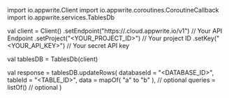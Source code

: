 import io.appwrite.Client
import io.appwrite.coroutines.CoroutineCallback
import io.appwrite.services.TablesDb

val client = Client()
    .setEndpoint("https://<REGION>.cloud.appwrite.io/v1") // Your API Endpoint
    .setProject("<YOUR_PROJECT_ID>") // Your project ID
    .setKey("<YOUR_API_KEY>") // Your secret API key

val tablesDB = TablesDb(client)

val response = tablesDB.updateRows(
    databaseId = "<DATABASE_ID>",
    tableId = "<TABLE_ID>",
    data = mapOf( "a" to "b" ), // optional
    queries = listOf() // optional
)
